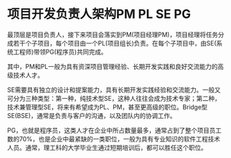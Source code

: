 # 项目开发负责人架构PM PL SE PG #

最顶层是项目负责人，接下来项目会落实到PM(项目经理PM)，项目经理将任务分成若干个子项目，每个项目由一个PL(项目组长)负责。在每个子项目中，由SE(系统工程师)带领PG(程序员)共同完成。

其中，PM和PL一般为具有资深项目管理经验、长期开发实践和良好交流能力的高级技术人才。

SE需要具有独立的设计和提案能力，具有长期开发实践经验和交流能力。一般又可分为三种类型：第一种，纯技术型SE，这种人往往会成为技术专家；第二种，技术兼管理型SE，将来有希望成为PL、PM，甚至更高级的职位。Bridge型SE(BSE)，通常是负责与客户的沟通，以及团队内的协调工作。

PG，也就是程序员，这类人才在企业中所占数量最多，通常占到了整个项目员工数的70%，也是企业中最紧缺的一类职位，一般为具有专业知识的软件工程技术人员。通常，理工科的大学毕业生通过短期培训后，都可以胜任这个职位。